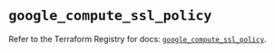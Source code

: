 # `google_compute_ssl_policy`

Refer to the Terraform Registry for docs: [`google_compute_ssl_policy`](https://registry.terraform.io/providers/hashicorp/google/6.34.0/docs/resources/compute_ssl_policy).
